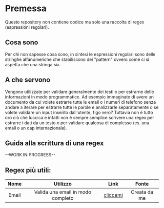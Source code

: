 # Premessa

Questo repository non contiene codice ma solo una raccolta di regex (espressioni regolari).

## Cosa sono

Per chi non sapesse cosa sono, in sintesi le espressioni regolari sono delle stringhe alfanumeriche che stabiliscono dei "pattern" ovvero come ci si aspetta che una stringa sia.

## A che servono

Vengono utilizzate per validare generalmente dei testi o per estrarne delle informazioni in modo programmatico. Ad esempio immaginate di avere un documento da cui volete estrarre tutte le email o i numeri di telefono senza andare a iterare per estrarre tutte le parole e analizzarle separatamente o se volete validare un input inserito dall'utente, figo vero?
Tuttavia non è tutto oro ciò che luccica e infatti non è sempre semplice scrivere una regex per estrarre i dati da un testo o per validare qualcosa di complesso (es. una email o un cap internazionale).

## Guida alla scrittura di una regex

--WORK IN PROGRESS--

## Regex più utili:

| Nome  |             Utilizzo              |         Link         |    Fonte     |
| :---: | :-------------------------------: | :------------------: | :----------: |
| Email | Valida una email in modo completo | [cliccami](email.md) | Creata da me |
